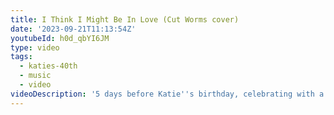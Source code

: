 ```yaml
---
title: I Think I Might Be In Love (Cut Worms cover)
date: '2023-09-21T11:13:54Z'
youtubeId: h0d_qbYI6JM
type: video
tags:
  - katies-40th
  - music
  - video
videoDescription: '5 days before Katie''s birthday, celebrating with a song from 5 years ago!'
---
```


